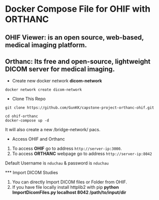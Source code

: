 
# Docker Compose File for OHIF with ORTHANC

## OHIF Viewer: is an open source, web-based, medical imaging platform.

## Orthanc: Its free and open-source, lightweight DICOM server for medical imaging.

* Create new docker network **dicom-network**
```
docker network create dicom-network 
```

* Clone This Repo
```
git clone https://github.com/GunKK/capstone-project-orthanc-ohif.git
```
```
cd ohif-orthanc
docker-compose up -d
```

It will also create a new /bridge-network/ pacs.

* Access OHIF and Orthanc


1. To access **OHIF** go to address `http://server-ip:3000`.
2. To access **ORTHANC** webpage go to address `http://server-ip:8042`

Default Username is `nduchau` & password is `nduchau`


*** Import DICOM Studies
1. You can directly Import DICOM files or Folder from OHIF.
2. If you have file locally install httplib2 with pip **python ImportDicomFiles.py localhost 8042 /path/to/input/dir**
